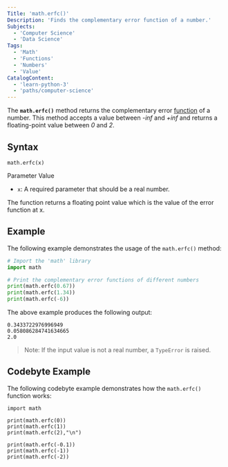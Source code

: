 ```yaml
---
Title: 'math.erfc()'
Description: 'Finds the complementary error function of a number.'
Subjects: 
  - 'Computer Science'
  - 'Data Science'
Tags: 
  - 'Math'
  - 'Functions'
  - 'Numbers'
  - 'Value'
CatalogContent:
  - 'learn-python-3'
  - 'paths/computer-science'
---
```


The **`math.erfc()`** method returns the complementary error [function](https://www.codecademy.com/resources/docs/python/functions) of a number. This method accepts a value between _-inf_ and _+inf_ and returns a floating-point value between _0_ and _2_.

## Syntax

```pseudo
math.erfc(x)
```
Parameter Value

- `x`: A required parameter that should be a real number.

The function returns a floating point value which is the value of the error function at x. 


## Example

The following example demonstrates the usage of the `math.erfc()` method:

```py
# Import the 'math' library
import math

# Print the complementary error functions of different numbers
print(math.erfc(0.67))
print(math.erfc(1.34))
print(math.erfc(-6))
```

The above example produces the following output:

```shell
0.3433722976996949
0.058086284741634665
2.0
```

> Note: If the input value is not a real number, a `TypeError` is raised.


## Codebyte Example

The following codebyte example demonstrates how the `math.erfc()` function works:

```codebyte/python
import math

print(math.erfc(0))
print(math.erfc(1))
print(math.erfc(2),"\n")

print(math.erfc(-0.1))
print(math.erfc(-1))
print(math.erfc(-2))
```
